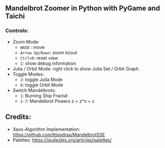 ## Mandelbrot Zoomer in Python with PyGame and Taichi

### Controls:
- Zoom Mode:
	- `WASD` : move
	- `Arrow Up/Down`: zoom in/out
	- `Ctrl+R`: reset view
	- `I`: show debug information
-  Julia / Orbit Mode: right click to show Julia Set / Orbit Graph
- Toggle Modes:
	- `J`: toggle Julia Mode
	- `O`: toggle Orbit Mode
- Switch Mandelbrots:
	- `1`: Burning Ship Fractal
	- `2-7`: Mandelbrot Powers z = z^n + c
## Credits:
- Xaos-Algorithm Implementation: https://github.com/ttsiodras/MandelbrotSSE
- Palettes: https://iquilezles.org/articles/palettes/